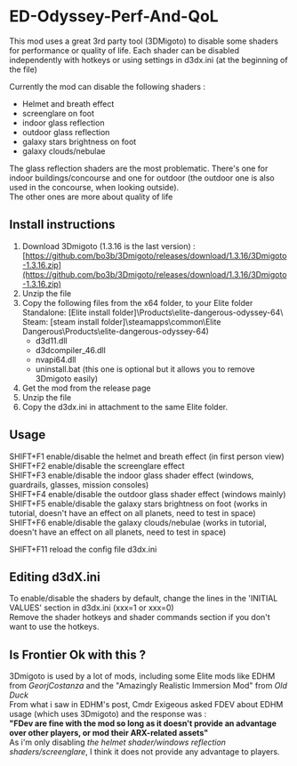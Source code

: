 # ED-Odyssey-Perf-And-QoL
This mod uses a great 3rd party tool (3DMigoto) to disable some shaders for performance or quality of life.
Each shader can be disabled independently with hotkeys or using settings in d3dx.ini (at the beginning of the file)

Currently the mod can disable the following shaders :
- Helmet and breath effect
- screenglare on foot
- indoor  glass reflection
- outdoor glass reflection 
- galaxy stars brightness on foot
- galaxy clouds/nebulae

The glass reflection shaders are the most problematic. There's one for indoor buildings/concourse and one for outdoor (the outdoor one is also used in the concourse, when looking outside).  
The other ones are more about quality of life 
  
## Install instructions  

1.  Download 3Dmigoto (1.3.16 is the last version) : [https://github.com/bo3b/3Dmigoto/releases/download/1.3.16/3Dmigoto-1.3.16.zip](https://github.com/bo3b/3Dmigoto/releases/download/1.3.16/3Dmigoto-1.3.16.zip)
2.  Unzip the file
3.  Copy the following files from the x64 folder, to your Elite folder  
    Standalone: [Elite install folder]\Products\elite-dangerous-odyssey-64\  
    Steam:      [steam install folder]\steamapps\common\Elite Dangerous\Products\elite-dangerous-odyssey-64\)  
    - d3d11.dll
    - d3dcompiler_46.dll
    - nvapi64.dll
    - uninstall.bat (this one is optional but it allows you to remove 3Dmigoto easily)
4. Get the mod from the release page
4. Unzip the file
5. Copy the d3dx.ini in attachment to the same Elite folder.

## Usage   
SHIFT+F1 enable/disable the helmet and breath effect (in first person view)  
SHIFT+F2 enable/disable the screenglare effect  
SHIFT+F3 enable/disable the indoor glass shader effect (windows, guardrails, glasses, mission consoles)  
SHIFT+F4 enable/disable the outdoor glass shader effect (windows mainly)  
SHIFT+F5 enable/disable the galaxy stars brightness on foot (works in tutorial, doesn't have an effect on all planets, need to test in space)  
SHIFT+F6 enable/disable the galaxy clouds/nebulae (works in tutorial, doesn't have an effect on all planets, need to test in space)  
 
SHIFT+F11 reload the config file d3dx.ini
 
## Editing d3dX.ini   
To enable/disable the shaders by default, change the lines in the 'INITIAL VALUES' section in d3dx.ini (xxx=1 or xxx=0)  
Remove the shader hotkeys and shader commands section if you don't want to use the hotkeys.  
  
## Is Frontier Ok with this ?  
3Dmigoto is used by a lot of mods, including some Elite mods like EDHM from _GeorjCostanza_ and the "Amazingly Realistic Immersion Mod" from _Old Duck_  
From what i saw in EDHM's post, Cmdr Exigeous asked FDEV about EDHM usage (which uses 3Dmigoto) and the response was :  
**"FDev are fine with the mod so long as it doesn't provide an advantage over other players, or mod their ARX-related assets"**  
 As i'm only disabling *the helmet shader/windows reflection shaders/screenglare*, I think it does not provide any advantage to players.
